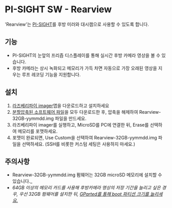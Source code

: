 # PI-SIGHT SW - Rearview

'Rearview'는 [PI-SIGHT](https://github.com/younsj97/PI-SIGHT_Helmet_HUD)를 후방 미러와 대시캠으로 사용할 수 있도록 합니다.


## 기능

 - PI-SIGHT의 눈앞의 프리즘 디스플레이를 통해 실시간 후방 카메라 영상을 볼 수 있습니다.
 - 후방 카메라는 상시 녹화되고 메모리가 가득 차면 자동으로 가장 오래된 영상을 지우는 루프 레코딩 기능을 지원합니다.


## 설치

 1. [라즈베리파이 imager](https://www.raspberrypi.com/software/)앱을 다운로드하고 설치하세요
 2. [분할압축된 소프트웨어 파일](http://naver.me/FqWX0LAK)을 모두 다운로드한 후, 압축을 해제하여 Rearview-32GB-yymmdd.img 파일을 만드세요.
 3. 라즈베리파이 imager를 실행하고, MicroSD를 PC에 연결한 뒤, Erase를 선택하여 메모리를 포맷하세요.
 4. 포맷이 완료되면, Use Custom을 선택하여 Rearview-32GB-yymmdd.img 파일을 선택하세요. (SSH를 비롯한 커스텀 세팅은 사용하지 마세요.)


## 주의사항

 - Rearview-32GB-yymmdd.img 펌웨어는 32GB microSD 메모리에 설치할 수 있습니다._
 - _64GB 이상의 메모리 카드를 사용해 후방카메라 영상의 저장 기간을 늘리고 싶은 경우, 우선 32GB 펌웨어를 설치한 뒤, [GParted를 통해 boot 파티션 크기를 늘리세요.](https://learn.adafruit.com/resizing-raspberry-pi-boot-partition/edit-partitions)_
